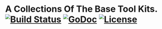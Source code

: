 # A Collections Of The Base Tool Kits. [![Build Status](https://github.com/xgfone/go-toolkit/actions/workflows/go.yml/badge.svg)](https://github.com/xgfone/go-toolkit/actions/workflows/go.yml) [![GoDoc](https://pkg.go.dev/badge/github.com/xgfone/go-toolkit)](https://pkg.go.dev/github.com/xgfone/go-toolkit) [![License](https://img.shields.io/badge/License-Apache%202.0-blue.svg?style=flat-square)](https://raw.githubusercontent.com/xgfone/go-toolkit/master/LICENSE)
